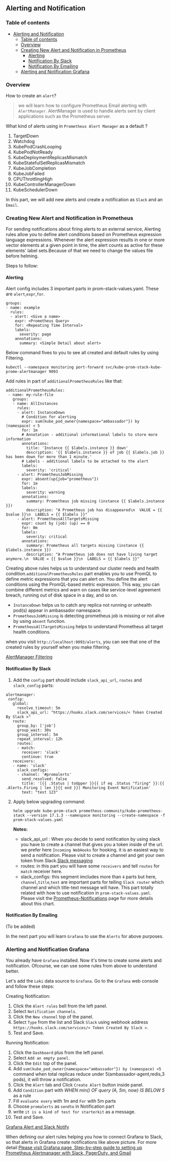 ## Alerting and Notification

### Table of contents

- [Alerting and Notification](#alerting-and-notification)
  - [Table of contents](#table-of-contents)
  - [Overview](#overview)
  - [Creating New Alert and Notification in Prometheus](#creating-new-alert-and-notification-in-prometheus)
    - [Alerting](#alerting)
    - [Notification By Slack](#notification-by-slack)
    - [Notification By Emailing](#notification-by-emailing)
  - [Alerting and Notification Grafana](#alerting-and-notification-grafana)


### Overview

How to create an `alert`?

> we will learn how to configure Prometheus Email alerting with `AlertManager`. AlertManager is used to handle alerts sent by client applications such as the Prometheus server.

What kind of alerts using in `Prometheus Alert Manager` as a default ? 

1. TargetDown
2. Watchdog 
3. KubePodCrashLooping
4. KubePodNotReady
5. KubeDeploymentReplicasMismatch
6. KubeStatefulSetReplicasMismatch 
7. KubeJobCompletion 
8. KubeJobFailed 
9. CPUThrottlingHigh
10. KubeControllerManagerDown
11. KubeSchedulerDown

In this part, we will add new alerts and create a notification as `Slack` and an `Email`.


### Creating New Alert and Notification in Prometheus 

For sending notifications about firing alerts to an external service, Alerting rules allow you to define alert conditions based on Prometheus expression language expressions. Whenever the alert expression results in one or more vector elements at a given point in time, the alert counts as active for these elements' label sets.Because of that we need to change the values file before helming.

Steps to follow:

#### Alerting

Alert config includes 3 important parts in prom-stack-values.yaml. These are `alert`,`expr`,`for`. 

```shell
groups:
- name: example
  rules:
  - alert: <Give a name>
    expr: <Prometheus Query>
    for: <Repeating Time Interval>
    labels:
      severity: page
    annotations:
      summary: <Simple Detail about alert>
``` 
Below command fives to you to see all created and default rules by using Filtering.

``` 
kubectl --namespace monitoring port-forward svc/kube-prom-stack-kube-prome-alertmanager 9093

```
Add rules in part of `additionalPrometheusRules` like that:

```shell
additionalPrometheusRules: 
 - name: my-rule-file
   groups:
   - name: AllInstances
     rules:
     - alert: InstanceDown
       # Condition for alerting
       expr: sum(kube_pod_owner{namespace="ambassador"}) by (namespace) < 5
       for: 1m
       # Annotation - additional informational labels to store more information
       annotations:
         title: 'Instance {{ $labels.instance }} down'
         description: '{{ $labels.instance }} of job {{ $labels.job }} has been down for more than 1 minute.'
       # Labels - additional labels to be attached to the alert
       labels:
         severity: 'critical'
     - alert: PrometheusJobMissing
       expr: absent(up{job="prometheus"})
       for: 1m
       labels:
         severity: warning
       annotations:
         summary: Prometheus job missing (instance {{ $labels.instance }})
         description: "A Prometheus job has disappeared\n  VALUE = {{ $value }}\n  LABELS = {{ $labels }}"
     - alert: PrometheusAllTargetsMissing
       expr: count by (job) (up) == 0
       for: 0m
       labels:
         severity: critical
       annotations:
         summary: Prometheus all targets missing (instance {{ $labels.instance }})
         description: "A Prometheus job does not have living target anymore.\n  VALUE = {{ $value }}\n  LABELS = {{ $labels }}"
```

Creating above rules helps us to understand our cluster needs and health condition.`additionalPrometheusRules` part enables you to use PromQL to define metric expressions that you can alert on. You define the alert conditions using the PromQL-based metric expression. This way, you can combine different metrics and warn on cases like service-level agreement breach, running out of disk space in a day, and so on.

* `InstanceDown` helps us to catch any replica not running or unhealth pod(s) appear in ambassador namespace. 
* `PrometheusJobMissing` is detecting prometheus job is missing or not alive by using `absent` function.
* `PrometheusAllTargetsMissing` helps to understand Prometheus all target health conditions. 

when you visit  `http://localhost:9093/alerts`, you can see that one of the created rules by yourself when you make filtering.

[AlertManager Filtering](res/img/alertmanager-filtering.png)

#### Notification By Slack

1. Add the `config` part should include `slack_api_url`, `routes` and `slack_config` parts:

 ```shell
 alertmanager:
  config:
    global:
      resolve_timeout: 5m
      slack_api_url: "https://hooks.slack.com/services/< Token Created By Slack >"
    route:
      group_by: ['job']
      group_wait: 30s
      group_interval: 5m
      repeat_interval: 12h
      routes:
      - match:
        receiver: 'slack'
        continue: true
    receivers:
    - name: 'slack'
      slack_configs:
      - channel: '#promalerts'
        send_resolved: false
        title: '[{{ .Status | toUpper }}{{ if eq .Status "firing" }}:{{ .Alerts.Firing | len }}{{ end }}] Monitoring Event Notification'
        text: "test 123"
  ```

2. Apply below upgrading command:

    ```
    helm upgrade kube-prom-stack prometheus-community/kube-prometheus-stack --version 17.1.3 --namespace monitoring --create-namespace -f prom-stack-values.yaml
    ```

    **Notes:**
    
    - slack_api_url : When you decide to send notification by using slack you have to create a channel that gives you a token inside of the url. we prefer here `Incoming WebHooks` for hooking. it is an easiest way  to send a notification. Please visit to create a channel and get your own token from Slack.[Slack messaging](https://api.slack.com/legacy/custom-integrations/messaging/webhooks)
    - routes: in this part you will have some `receivers` and tell `routes` for `match` receiver here.
    - slack_configs: this segment imcludes more than `4` parts but here, `channel`,`title`,`text` are important parts for telling `Slack router` which channel and which title-text message will have. 
    This part totally related with how to use notification in `prom-stack-values.yaml`. Please visit the [Prometheus-Notifications](https://prometheus.io/docs/alerting/latest/notification_examples/) page for more details about this chart.

#### Notification By Emailing

(To be added)

In the next part you will learn `Grafana` to use the `Alerts` for above purposes.

### Alerting and Notification Grafana 

You already have  `Grafana` installed. Now it's time to create some alerts and notification. Ofcourse, we can use some rules from above to understand better. 

Let's add the `Loki` data source to `Grafana`. Go to the `Grafana` web console and follow these steps: 

Creating Notification:
1. Click the `Alert rules` bell from the left panel.
2. Select `Notification channels`.
3. Click the `New channel` top of the panel.
4. Select `Type` from the list and Slack `Slack` using webhook address `https://hooks.slack.com/services/< Token Created By Slack >`. 
5. Test and Save.

Running Notification:
1. Click the `Dashboard` plus from the left panel.
2. Select `Add an empty panel`.
3. Click the `Edit` top of the panel.
4. Add `sum(kube_pod_owner{namespace="ambassador"}) by (namespace) <5`  command when total replicas reduce under 5(ambassador-agent,redis,3 pods), it will throw a notification.
5. Click the `Alert` tab and Click `Create Alert` button inside panel.
6. Add `Condition` part with  *WHEN min() OF query (A, 5m, now) IS BELOW 5* as a rule
7. Fill `evaluate every` with 1m  and `For` with 5m parts
8. Choose `promalerts` as `sendto` in Notification part 
9. write `it is a kind of test for starterkit` as a message.
10. Test and Save.

[Grafana Alert and Slack Notify](res/img/alertmanager-grafana-slack.png)


 When defining our alert rules helping you how to connect Grafana to Slack, so that alerts in Grafana create notifications like above picture. For more detail [Please visit Grafana page ,Step-by-step guide to setting up Prometheus Alertmanager with Slack, PagerDuty, and Gmail](https://grafana.com/blog/2020/02/25/step-by-step-guide-to-setting-up-prometheus-alertmanager-with-slack-pagerduty-and-gmail/)
